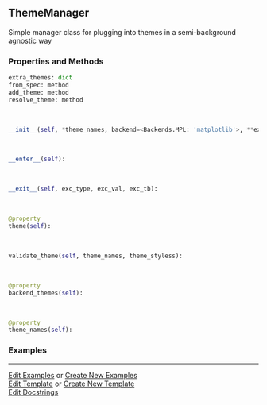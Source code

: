 ## <a id="McUtils.Plots.Styling.ThemeManager">ThemeManager</a>
Simple manager class for plugging into themes in a semi-background agnostic way

### Properties and Methods
```python
extra_themes: dict
from_spec: method
add_theme: method
resolve_theme: method
```
<a id="McUtils.Plots.Styling.ThemeManager.__init__" class="docs-object-method">&nbsp;</a>
```python
__init__(self, *theme_names, backend=<Backends.MPL: 'matplotlib'>, **extra_styles): 
```

<a id="McUtils.Plots.Styling.ThemeManager.__enter__" class="docs-object-method">&nbsp;</a>
```python
__enter__(self): 
```

<a id="McUtils.Plots.Styling.ThemeManager.__exit__" class="docs-object-method">&nbsp;</a>
```python
__exit__(self, exc_type, exc_val, exc_tb): 
```

<a id="McUtils.Plots.Styling.ThemeManager.theme" class="docs-object-method">&nbsp;</a>
```python
@property
theme(self): 
```

<a id="McUtils.Plots.Styling.ThemeManager.validate_theme" class="docs-object-method">&nbsp;</a>
```python
validate_theme(self, theme_names, theme_styless): 
```

<a id="McUtils.Plots.Styling.ThemeManager.backend_themes" class="docs-object-method">&nbsp;</a>
```python
@property
backend_themes(self): 
```

<a id="McUtils.Plots.Styling.ThemeManager.theme_names" class="docs-object-method">&nbsp;</a>
```python
@property
theme_names(self): 
```

### Examples


___

[Edit Examples](https://github.com/McCoyGroup/References/edit/gh-pages/Documentation/examples/McUtils/Plots/Styling/ThemeManager.md) or 
[Create New Examples](https://github.com/McCoyGroup/References/new/gh-pages/?filename=Documentation/examples/McUtils/Plots/Styling/ThemeManager.md) <br/>
[Edit Template](https://github.com/McCoyGroup/References/edit/gh-pages/Documentation/templates/McUtils/Plots/Styling/ThemeManager.md) or 
[Create New Template](https://github.com/McCoyGroup/References/new/gh-pages/?filename=Documentation/templates/McUtils/Plots/Styling/ThemeManager.md) <br/>
[Edit Docstrings](https://github.com/McCoyGroup/McUtils/edit/master/Plots/Styling.py?message=Update%20Docs)
